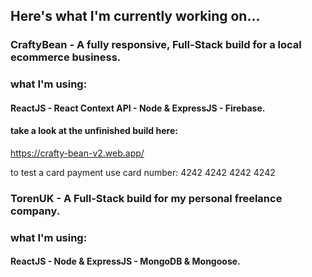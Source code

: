 ## Here's what I'm currently working on... 

### CraftyBean - A fully responsive, Full-Stack build for a local ecommerce business.

### what I'm using:
#### ReactJS - React Context API - Node & ExpressJS - Firebase.

#### take a look at the unfinished build here:
https://crafty-bean-v2.web.app/

to test a card payment use card number: 4242 4242 4242 4242

### TorenUK - A Full-Stack build for my personal freelance company.

### what I'm using:
#### ReactJS - Node & ExpressJS - MongoDB & Mongoose. 
